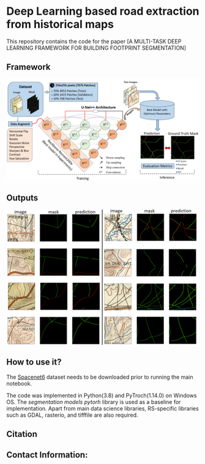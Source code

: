 # Deep Learning based road extraction from historical maps 
This repository contains the code for the paper [A MULTI-TASK DEEP LEARNING FRAMEWORK FOR BUILDING FOOTPRINT SEGMENTATION]

Framework
---------------------
![alt text](figures/framework.png)


Outputs
---------------------
![alt text](figures/resnest200e.png)




How to use it?
---------------------

The [Spacenet6](https://arxiv.org/abs/2004.06500) dataset needs to be downloaded prior to running the main notebook. 

The code was implemented in Python(3.8) and PyTroch(1.14.0) on Windows OS. The *segmentation models pytorh* library is used as a baseline for implementation. 
Apart from main data science libraries, RS-specific libraries such as GDAL, rasterio, and tifffile are also required.

Citation
---------------------

Contact Information:
--------------------
